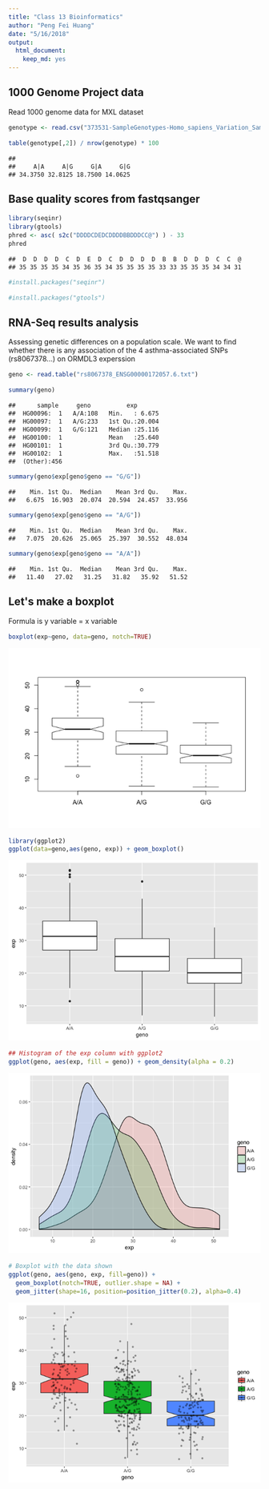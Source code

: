 ```yaml
---
title: "Class 13 Bioinformatics"
author: "Peng Fei Huang"
date: "5/16/2018"
output: 
  html_document: 
    keep_md: yes
---
```




## 1000 Genome Project data 
Read 1000 genome data for MXL dataset 

```r
genotype <- read.csv("373531-SampleGenotypes-Homo_sapiens_Variation_Sample_rs8067378.csv")
```


```r
table(genotype[,2]) / nrow(genotype) * 100
```

```
## 
##     A|A     A|G     G|A     G|G 
## 34.3750 32.8125 18.7500 14.0625
```


## Base quality scores from fastqsanger 

```r
library(seqinr)
library(gtools)
phred <- asc( s2c("DDDDCDEDCDDDDBBDDDCC@") ) - 33 
phred
```

```
##  D  D  D  D  C  D  E  D  C  D  D  D  D  B  B  D  D  D  C  C  @ 
## 35 35 35 35 34 35 36 35 34 35 35 35 35 33 33 35 35 35 34 34 31
```


```r
#install.packages("seqinr")
```


```r
#install.packages("gtools")
```



## RNA-Seq results analysis 

Assessing genetic differences on a population scale. We want to find whether there is any association of the 4 asthma-associated SNPs (rs8067378...) on ORMDL3 experssion

```r
geno <- read.table("rs8067378_ENSG00000172057.6.txt")
```


```r
summary(geno)
```

```
##      sample     geno          exp        
##  HG00096:  1   A/A:108   Min.   : 6.675  
##  HG00097:  1   A/G:233   1st Qu.:20.004  
##  HG00099:  1   G/G:121   Median :25.116  
##  HG00100:  1             Mean   :25.640  
##  HG00101:  1             3rd Qu.:30.779  
##  HG00102:  1             Max.   :51.518  
##  (Other):456
```


```r
summary(geno$exp[geno$geno == "G/G"])
```

```
##    Min. 1st Qu.  Median    Mean 3rd Qu.    Max. 
##   6.675  16.903  20.074  20.594  24.457  33.956
```

```r
summary(geno$exp[geno$geno == "A/G"])
```

```
##    Min. 1st Qu.  Median    Mean 3rd Qu.    Max. 
##   7.075  20.626  25.065  25.397  30.552  48.034
```

```r
summary(geno$exp[geno$geno == "A/A"])
```

```
##    Min. 1st Qu.  Median    Mean 3rd Qu.    Max. 
##   11.40   27.02   31.25   31.82   35.92   51.52
```

## Let's make a boxplot
Formula is y variable = x variable

```r
boxplot(exp~geno, data=geno, notch=TRUE)
```

![](Class_13_files/figure-html/unnamed-chunk-9-1.png)<!-- -->


```r
library(ggplot2)
ggplot(data=geno,aes(geno, exp)) + geom_boxplot()
```

![](Class_13_files/figure-html/unnamed-chunk-10-1.png)<!-- -->



```r
## Histogram of the exp column with ggplot2
ggplot(geno, aes(exp, fill = geno)) + geom_density(alpha = 0.2)
```

![](Class_13_files/figure-html/unnamed-chunk-11-1.png)<!-- -->




```r
# Boxplot with the data shown
ggplot(geno, aes(geno, exp, fill=geno)) + 
  geom_boxplot(notch=TRUE, outlier.shape = NA) + 
  geom_jitter(shape=16, position=position_jitter(0.2), alpha=0.4)
```

![](Class_13_files/figure-html/unnamed-chunk-12-1.png)<!-- -->






















